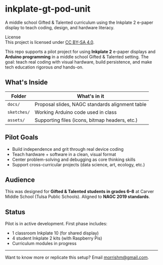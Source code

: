 # inkplate-gt-pod-unit
A middle school Gifted &amp; Talented curriculum using the Inkplate 2 e-paper display to teach coding, design, and hardware literacy.

License  
This project is licensed under [CC BY-SA 4.0](https://creativecommons.org/licenses/by-sa/4.0/).

This repo supports a pilot project for using **Inkplate 2** e-paper displays and **Arduino programming** in a middle school Gifted & Talented setting. The goal: teach real coding with visual hardware, build persistence, and make tech education rigorous *and* hands-on.

## What's Inside

| Folder        | What's in it                                      |
|---------------|---------------------------------------------------|
| `docs/`       | Proposal slides, NAGC standards alignment table   |
| `sketches/`   | Working Arduino code used in class                |
| `assets/`     | Supporting files (icons, bitmap headers, etc.)    |

## Pilot Goals

- Build independence and grit through real device coding  
- Teach hardware + software in a clean, visual format  
- Center problem-solving and debugging as core thinking skills  
- Support cross-curricular projects (data science, art, ecology, etc.)

## Audience

This was designed for **Gifted & Talented students in grades 6–8** at Carver Middle School (Tulsa Public Schools). Aligned to **NAGC 2019 standards**.

## Status

Pilot is in active development. First phase includes:
- 1 classroom Inkplate 10 (for shared display)
- 4 student Inkplate 2 kits (with Raspberry Pis)
- Curriculum modules in progress

---

Want to know more or replicate this setup? Email morrishm@gmail.com.
